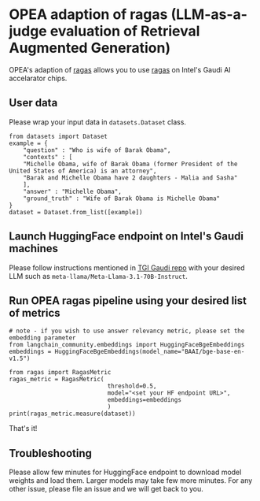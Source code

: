 # OPEA adaption of ragas (LLM-as-a-judge evaluation of Retrieval Augmented Generation)
OPEA's adaption of [ragas](https://github.com/explodinggradients/ragas) allows you to use [ragas](https://github.com/explodinggradients/ragas) on Intel's Gaudi AI accelarator chips. 

## User data
Please wrap your input data in `datasets.Dataset` class.  
```python3
from datasets import Dataset 
example = {
    "question" : "Who is wife of Barak Obama",
    "contexts" : [
    "Michelle Obama, wife of Barak Obama (former President of the United States of America) is an attorney", 
    "Barak and Michelle Obama have 2 daughters - Malia and Sasha"
    ],
    "answer" : "Michelle Obama",
    "ground_truth" : "Wife of Barak Obama is Michelle Obama"
}
dataset = Dataset.from_list([example])
```

## Launch HuggingFace endpoint on Intel's Gaudi machines
Please follow instructions mentioned in [TGI Gaudi repo](https://github.com/huggingface/tgi-gaudi) with your desired LLM such as `meta-llama/Meta-Llama-3.1-70B-Instruct`. 

## Run OPEA ragas pipeline using your desired list of metrics
```python3
# note - if you wish to use answer relevancy metric, please set the embedding parameter
from langchain_community.embeddings import HuggingFaceBgeEmbeddings
embeddings = HuggingFaceBgeEmbeddings(model_name="BAAI/bge-base-en-v1.5")

from ragas import RagasMetric
ragas_metric = RagasMetric(
                            threshold=0.5, 
                            model="<set your HF endpoint URL>", 
                            embeddings=embeddings
                            )
print(ragas_metric.measure(dataset))
```
That's it! 

## Troubleshooting
Please allow few minutes for HuggingFace endpoint to download model weights and load them. Larger models may take few more minutes. For any other issue, please file an issue and we will get back to you. 